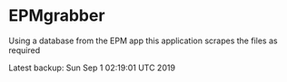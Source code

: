 # EPMgrabber
Using a database from the EPM app this application scrapes the files as required


Latest backup: Sun Sep 1 02:19:01 UTC 2019
